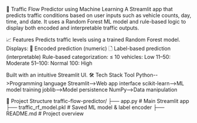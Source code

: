 🚦 Traffic Flow Predictor using Machine Learning
A Streamlit app that predicts traffic conditions based on user inputs such as vehicle counts, day, time, and date. It uses a Random Forest ML model and rule-based logic to display both encoded and interpretable traffic outputs.

📈 Features
Predicts traffic levels using a trained Random Forest model.
Displays:
🔢 Encoded prediction (numeric)
🗋 Label-based prediction (interpretable)
Rule-based categorization:
≤ 10 vehicles: Low
11–50: Moderate
51–100: Normal
100: High

Built with an intuitive Streamlit UI.
🛠️ Tech Stack
Tool
Python-->Programming language
Streamlit-->Web app interface
scikit-learn-->ML model training
joblib-->Model persistence
NumPy-->Data manipulation


📁 Project Structure
traffic-flow-predictor/
├── app.py                    # Main Streamlit app
├── traffic_rf_model.pkl      # Saved ML model & label encoder
├── README.md                 # Project overview

